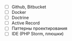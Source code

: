 * [ ] Github, Bitbucket
* [ ] Docker
* [ ] Doctrine
* [ ] Active Record
* [ ] Паттерны проектирования
* [ ] IDE (PHP Storm, плюшки)
